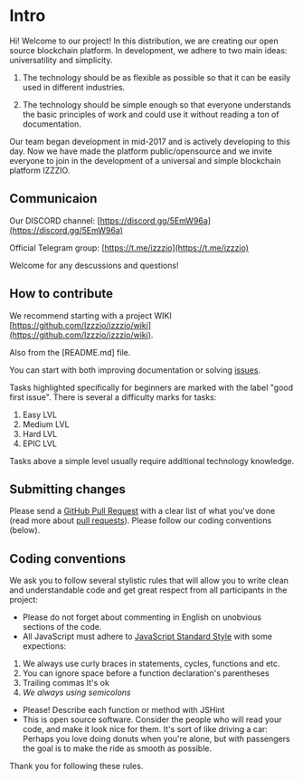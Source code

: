 # Intro

Hi! Welcome to our project! In this distribution, we are creating our open source blockchain platform. In development, we adhere to two main ideas: universatility and simplicity. 

1. The technology should be as flexible as possible so that it can be easily used in different industries.

2. The technology should be simple enough so that everyone understands the basic principles of work and could use it without reading a ton of documentation.

Our team began development in mid-2017 and is actively developing to this day. Now we have made the platform public/opensource and we invite everyone to join in the development of a universal and simple blockchain platform IZZZIO.

## Communicaion

Our DISCORD channel: [https://discord.gg/5EmW96a](https://discord.gg/5EmW96a)

Official Telegram group: [https://t.me/izzzio](https://t.me/izzzio)

Welcome for any descussions and questions!

## How to contribute

We recommend starting with a project WIKI [https://github.com/Izzzio/izzzio/wiki](https://github.com/Izzzio/izzzio/wiki).

Also from the [README.md] file.

You can start with both improving documentation or solving [issues](https://github.com/Izzzio/izzzio/issues).

Tasks highlighted specifically for beginners are marked with the label "good first issue". There is several a difficulty marks for tasks:

1. Easy LVL
2. Medium LVL
3. Hard LVL
4. EPIC LVL

Tasks above a simple level usually require additional technology knowledge.

## Submitting changes

Please send a [GitHub Pull Request](https://github.com/izzzio/izzzio/pull/new/master) with a clear list of what you've done (read more about [pull requests](http://help.github.com/pull-requests/)). Please follow our coding conventions (below).

## Coding conventions

We ask you to follow several stylistic rules that will allow you to write clean and understandable code and get great respect from all participants in the project:

* Please do not forget about commenting in English on unobvious sections of the code.
* All JavaScript must adhere to [JavaScript Standard Style](https://standardjs.com/) with some expections:
1. We always use curly braces in statements, cycles, functions and etc.
2. You can ignore space before a function declaration's parentheses
3. Trailing commas It's ok
4. *We always using semicolons*
* Please! Describe each function or method with JSHint
* This is open source software. Consider the people who will read your code, and make it look nice for them. It's sort of like driving a car: Perhaps you love doing donuts when you're alone, but with passengers the goal is to make the ride as smooth as possible. 

Thank you for following these rules.

